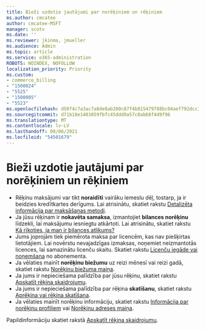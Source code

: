 ```yaml
---
title: Bieži uzdotie jautājumi par norēķiniem un rēķiniem
ms.author: cmcatee
author: cmcatee-MSFT
manager: scotv
ms.date: ''
ms.reviewer: jkinma, jmueller
ms.audience: Admin
ms.topic: article
ms.service: o365-administration
ROBOTS: NOINDEX, NOFOLLOW
localization_priority: Priority
ms.custom:
- commerce_billing
- "1500024"
- "5525"
- "1500005"
- "5523"
ms.openlocfilehash: d50f4c7a3ac7a8de8ab280c87f4b815479788bc04aef792dcc3e503bed5b2f03
ms.sourcegitcommit: d71b18e1403859fbfc45ddd9a57c8ab68f4d9f96
ms.translationtype: MT
ms.contentlocale: lv-LV
ms.lasthandoff: 08/06/2021
ms.locfileid: "54501679"
---
```

# <a name="billing-or-invoice-faq"></a>Bieži uzdotie jautājumi par norēķiniem un rēķiniem

- Rēķinu maksājumi var tikt **noraidīti** vairāku iemeslu dēļ, tostarp, ja ir beidzies kredītkartes derīgums. Lai atrisinātu, skatiet rakstu [Detalizēta informācija par maksāšanas metodi](/microsoft-365/commerce/billing-and-payments/manage-payment-methods#update-payment-method-details).
- Ja jūsu rēķinam ir **nokavēta samaksa**, izmantojiet **bilances norēķinu** līdzekli, lai maksājumu iesniegtu atkārtoti. Lai atrisinātu, skatiet rakstu [Kā rīkoties, ja man ir bilances atlikums?](/microsoft-365/commerce/billing-and-payments/pay-for-your-subscription#what-if-i-have-an-outstanding-balance)
- Jums joprojām tiek piemērota maksa par licencēm, kas nav piešķirtas lietotājiem. Lai novērstu nevajadzīgas izmaksas, noņemiet neizmantotās licences, lai samazinātu licenču skaitu. Skatiet rakstu [Licenču iegāde vai noņemšana](/microsoft-365/commerce/licenses/buy-licenses) no abonementa.
- Ja vēlaties mainīt **norēķinu biežumu** uz reizi mēnesī vai reizi gadā, skatiet rakstu [Norēķinu biežuma maiņa](/microsoft-365/commerce/billing-and-payments/change-payment-frequency).
- Ja jums ir nepieciešama palīdzība par jūsu rēķinu, skatiet rakstu [Apskatīt rēķina skaidrojumu](/microsoft-365/commerce/billing-and-payments/understand-your-invoice2).
- Ja jums ir nepieciešama palīdzība par rēķina **skatīšanu**, skatiet rakstu [Aprēķina vai rēķina skatīšana](/microsoft-365/commerce/billing-and-payments/view-your-bill-or-invoice).
- Ja vēlaties mainīt norēķinu informāciju, skatiet rakstu [Informācija par norēķinu profiliem](/microsoft-365/commerce/billing-and-payments/manage-billing-profiles) vai [Norēķinu adreses maiņa](/microsoft-365/commerce/billing-and-payments/change-your-billing-addresses).

Papildinformāciju skatiet rakstā [Apskatīt rēķina skaidrojumu](/microsoft-365/commerce/billing-and-payments/understand-your-invoice2).